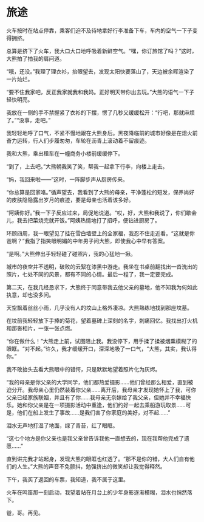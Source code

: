 # 旅途

火车按时在站点停靠，乘客们迫不及待地拿好行李准备下车，车内的空气一下子变得拥挤。 

总算是挤下了火车，我大口大口地呼吸着新鲜空气。“嘿，你订旅馆了吗？”这时，大熊拍了拍我的肩问道。 

“哦，还没。”我理了理衣衫，抬眼望去，发现太阳快要落山了，天边被余晖渲染了一片灿烂。 

“要不住我家吧，反正我家就我和我妈。正好明天带你出去玩。”大熊的语气一下子轻快明亮。 

我放在一侧的手不禁握紧了衣衫的下摆，愣了几秒又缓缓松开：“行吧，那就麻烦了。”“没事，走吧。” 

我轻轻地呼了口气，不紧不慢地跟在大熊身后。黑夜降临前的城市好像是在熄火前奋力运转，行人们步履匆匆，车轮在沥青上滚动着不留痕迹。 

我和大熊，乘出租车在一幢商务小楼前缓缓停下。 

“到了，上去吧。”大熊朝我笑了笑，帮我一起拿下行李，向楼上走去。 

“妈，我回来啦——”这时，一阵脚步声从厨房传来。 

“你总算是回家咯。”循声望去，我看到了大熊的母亲，干净蓬松的短发，保养尚好的皮肤隐隐露出岁月的痕迹，要是母亲也活着该多好。 

“阿姨你好。”我一下子反应过来，局促地说道。“哎，好，大熊和我说了，你们歇会儿，我去把菜烧完就开饭。”阿姨热情地打了招呼，便钻进厨房了。 

环顾四周，我一眼望见了挂在雪白墙壁上的全家福，我忍不住走近看。“这就是你爸啊？”我指了指笑眼明媚的中年男子问大熊，即使我心中早有答案。 

“是啊。”大熊伸出手轻轻碰了碰照片，我的心猛地一揪。 

城市的夜空并不透明，破败的云絮在漆黑中游走。我坐在书桌前翻找出一沓洗出的照片，七处不同的风景，都有不同的心情。最后一程了，我一定要完成。 

第二天，在我几经恳求下，大熊终于同意带我去他父亲的墓地，他不知我为何如此执意，却也没多问。 

天空飘着丝丝小雨，几乎没有人的坟山上格外凄凉。大熊熟练地找到那座坟墓。 

在坟前我轻轻放下手捧的菊花，望着墓碑上深刻的名字，刺痛回忆。我找出打火机和那沓相片，一张一张点燃。 

“你在做什么！”大熊走上前，试图阻止我。我没停下，用手揉了揉被烟熏模糊了的眼眶。“对不起。”许久，我才缓缓开口，深深地吸了一口气，“大熊，其实，我认得你。” 

我不敢抬头去看大熊眼中的错愕，只是默默地望着照片化为灰烬。 

“我的母亲是你父亲的大学同学，他们都热爱摄影……他们曾经那么相爱，直到被迫分开。我母亲心里仍然装着你父亲……离开后，我母亲才发现她怀上了我，可你父亲已经家族联姻，并且有了你……我母亲无奈嫁给了我父亲，但她并不幸福快乐。她和你父亲是在一项摄影活动中重逢，他们约好一起去乘船游玩取景……可是，他们在船上发生了事故……是我们害了你家庭的美好，对不起……” 

泪水无声地打湿了地面，绿了青苔，红了眼眶。 

“这七个地方是你父亲也是我父亲曾告诉我他一直想去的，现在我帮他完成了遗愿……” 

直到讲完我才站起身，发现大熊的眼眶也红透了。“那不是你的错，大人们自有他们的人生。”大熊的声音不免颤抖，勉强挤出的微笑却让我觉得释然。 

下午，我买了返回的车票，我知道，我不属于这里。 

火车在鸣笛那一刻启动，我望着站在月台上的少年身影逐渐模糊，泪水也悄然落下。 

爸，哥。再见。